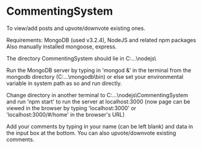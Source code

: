 # CommentingSystem
To view/add posts and upvote/downvote existing ones.

Requirements: MongoDB (used v3.2.4), NodeJS and related npm packages
Also manually installed mongoose, express.

The directory CommentingSystem should lie in C:\...\nodejs\

Run the MongoDB server by typing in
    'mongod &'
in the terminal from the mongodb directory (C:\...\mongodb\bin) or else set your environmental variable in system path as so and run directly.

Change directory in another terminal to C:\...\nodejs\CommentingSystem and run
    'npm start'
to run the server at localhost:3000 (now page can be viewed in the browser by typing 'localhost:3000' or 'localhost:3000/#/home' in the browser's URL)

Add your comments by typing in your name (can be left blank) and data in the input box at the bottom.
You can also upvote/downvote existing comments.
